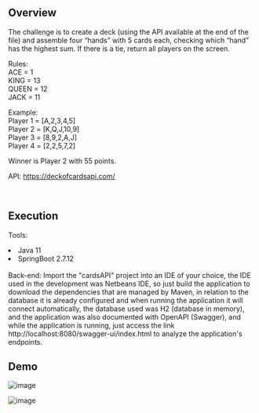 ## Overview

The challenge is to create a deck (using the API available at the end of the file) and assemble four “hands” with 5 cards each, checking which “hand” has the highest sum. If there is a tie, return all players on the screen.

Rules:
<br>
ACE = 1
<br>
KING = 13
<br>
QUEEN = 12
<br>
JACK = 11

Example:
<br>
Player 1 = [A,2,3,4,5]
<br>
Player 2 = [K,Q,J,10,9]
<br>
Player 3 = [8,9,2,A,J]
<br>
Player 4 = [2,2,5,7,2]
<br>

Winner is Player 2 with 55 points.

API: https://deckofcardsapi.com/

<br> 

## Execution

Tools:
<li> Java 11 </li>
<li> SpringBoot 2.7.12 </li>
<br>
Back-end: 
Import the "cardsAPI" project into an IDE of your choice, the IDE used in the development was Netbeans IDE,
so just build the application to download the dependencies that are managed by Maven,
in relation to the database it is already configured and when running the application it will connect automatically,
the database used was H2 (database in memory), and the application was also documented with OpenAPI (Swagger),
and while the application is running, just access the link http://localhost:8080/swagger-ui/index.html to analyze the application's endpoints.


<br>

## Demo

![image](https://github.com/MiguelCastro9/Study-Challenge-03/assets/56695817/b8a4c807-93b1-4bf4-9025-a758bfa7e5a5)

![image](https://github.com/MiguelCastro9/Study-Challenge-03/assets/56695817/b5dfd26b-581a-45cb-977e-c5d14ee4a019)






